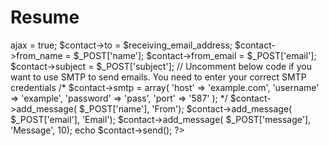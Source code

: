 # Resume
<?php
  /**
  * Requires the "PHP Email Form" library
  * The "PHP Email Form" library is available only in the pro version of the template
  * The library should be uploaded to: vendor/php-email-form/php-email-form.php
  * For more info and help: https://bootstrapmade.com/php-email-form/
  */

  // Replace contact@example.com with your real receiving email address
  $receiving_email_address = 'contact@example.com';

  if( file_exists($php_email_form = '../assets/vendor/php-email-form/php-email-form.php' )) {
    include( $php_email_form );
  } else {
    die( 'Unable to load the "PHP Email Form" Library!');
  }

  $contact = new PHP_Email_Form;
  $contact->ajax = true;
  
  $contact->to = $receiving_email_address;
  $contact->from_name = $_POST['name'];
  $contact->from_email = $_POST['email'];
  $contact->subject = $_POST['subject'];

  // Uncomment below code if you want to use SMTP to send emails. You need to enter your correct SMTP credentials
  /*
  $contact->smtp = array(
    'host' => 'example.com',
    'username' => 'example',
    'password' => 'pass',
    'port' => '587'
  );
  */

  $contact->add_message( $_POST['name'], 'From');
  $contact->add_message( $_POST['email'], 'Email');
  $contact->add_message( $_POST['message'], 'Message', 10);

  echo $contact->send();
?>
